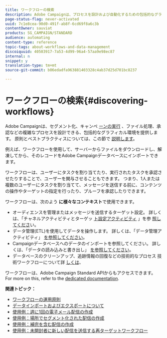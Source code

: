 ```yaml
---
title: ワークフローの検索
description: Adobe Campaignは、プロセスを設計および自動化するための包括的なグラフィカル環境を提供します。
page-status-flag: never-activated
uuid: 7c1e8cea-90d0-491f-ab8f-6cd69f8a6c3b
contentOwner: sauviat
products: SG_CAMPAIGN/STANDARD
audience: automating
content-type: reference
topic-tags: about-workflows-and-data-management
discoiquuid: 40503917-7a53-4d99-96a4-57aa9e98ec87
internal: n
snippet: y
translation-type: tm+mt
source-git-commit: b06edadfa963881403328c4ab37d25d701bc8237

---
```



# ワークフローの検索{#discovering-workflows}

Adobe Campaignは、セグメント化、キャンペ [ーンの実行](../../automating/using/workflow-interface.md)[](../../automating/using/workflow-operating-principles.md) 、ファイル処理、承認などの複雑なプロセスを設計できる、包括的なグラフィカル環境を提供します。 原則とベストプラクティスについては、この節で [説明します](../../automating/using/building-a-workflow.md)。

例えば、ワークフローを使用して、サーバーからファイルをダウンロードし、解凍してから、そのレコードをAdobe Campaignデータベースにインポートできます。

ワークフローは、ユーザーにタスクを割り当てたり、実行されたタスクを承認させたりすることで、ユーザーを関与させることもできます。 つまり、1人または複数のユーザーにタスクを割り当てて、メッセージを送信する前に、コンテンツの操作やターゲットの指定を行ったり、プルーフを承認したりできます。

ワークフローは、次のよう **に様々なコンテキスト**&#x200B;で使用できます。

* オーディエンスを管理またはメッセージを送信するターゲット設定。 詳しくは、「チャネルアクティビティとターゲッ [ト設定アクティビティ](../../automating/using/about-channel-activities.md) 」を参 [照してくださ](../../automating/using/about-targeting-activities.md)い。
* データ管理(ETL)を使用してデータを操作します。 詳しくは、「データ管理アクティビティ」 [を参照してください](../../automating/using/about-data-management-activities.md)。
* Campaignデータベースへのデータのインポートを参照してください。 詳しくは、「データの読み込みと書き出し」 [を参照してください](../../automating/using/about-data-import-and-export.md)。
* データベースのクリーンアップ、追跡情報の回復などの技術的なプロセス 技術ワークフローについて詳 [しくは](../../administration/using/technical-workflows.md)、

ワークフローは、Adobe Campaign Standard APIからもアクセスできます。 For more on this, refer to the [dedicated documentation](../../api/using/managing-workflows.md).

**関連トピック：**

* [ワークフローの運用原則](../../automating/using/workflow-operating-principles.md)
* [データインポートおよびエクスポートについて](../../automating/using/about-data-import-and-export.md)
* [使用例：週に1回の電子メール配信の作成](../../automating/using/workflow-weekly-offer.md)
* [使用例：場所でセグメント化された配信の作成](../../automating/using/workflow-segmentation-location.md)
* [使用例：補完を含む配信の作成](../../automating/using/workflow-created-query-with-complement.md)
* [使用例：未開封者に新しい配信を送信する再ターゲットワークフロー](../../automating/using/workflow-cross-channel-retargeting.md)
